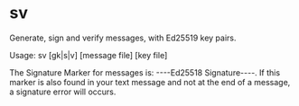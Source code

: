 # sv
Generate, sign and verify messages, with Ed25519 key pairs.

Usage: sv [gk|s|v] [message file] [key file]

The Signature Marker for messages is: ----Ed25518 Signature----. If this
marker is also found in your text message and not at the end of a message,
a signature error will occurs.

